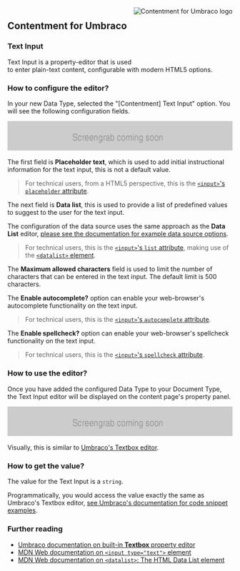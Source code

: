<img src="../assets/img/logo.png" alt="Contentment for Umbraco logo" title="A state of Umbraco happiness." height="130" align="right">

## Contentment for Umbraco

### Text Input

Text Input is a property-editor that is used to enter plain-text content, configurable with modern HTML5 options.


### How to configure the editor?

In your new Data Type, selected the "[Contentment] Text Input" option. You will see the following configuration fields.

![Configuration Editor for Text Input](text-input--configuration-editor.png)

The first field is **Placeholder text**, which is used to add initial instructional information for the text input, this is not a default value.

> For technical users, from a HTML5 perspective, this is the [`<input>`'s `placeholder` attribute](https://developer.mozilla.org/en-US/docs/Web/HTML/Element/input/text#placeholder).

The next field is **Data list**, this is used to provide a list of predefined values to suggest to the user for the text input.

The configuration of the data source uses the same approach as the **Data List** editor, [please see the documentation for example data source options](data-list.md#how-to-configure-the-editor).

> For technical users, this is the [`<input>`'s `list` attribute](https://developer.mozilla.org/en-US/docs/Web/HTML/Element/input/text#list), making use of the [`<datalist>` element](https://developer.mozilla.org/en-US/docs/Web/HTML/Element/datalist).

The **Maximum allowed characters** field is used to limit the number of characters that can be entered in the text input. The default limit is 500 characters.

The **Enable autocomplete?** option can enable your web-browser's autocomplete functionality on the text input.

> For technical users, this is the [`<input>`'s `autocomplete` attribute](https://developer.mozilla.org/en-US/docs/Web/HTML/Element/input#attr-autocomplete).

The **Enable spellcheck?** option can enable your web-browser's spellcheck functionality on the text input.

> For technical users, this is the [`<input>`'s `spellcheck` attribute](https://developer.mozilla.org/en-US/docs/Web/HTML/Element/input/text#spellcheck).


### How to use the editor?

Once you have added the configured Data Type to your Document Type, the Text Input editor will be displayed on the content page's property panel.

![Text Input property-editor](text-input--property-editor-01.png)

Visually, this is similar to [Umbraco's Textbox editor](https://our.umbraco.com/Documentation/Getting-Started/Backoffice/Property-Editors/Built-in-Property-Editors/Textbox/#content-example).


### How to get the value?

The value for the Text Input is a `string`.

Programmatically, you would access the value exactly the same as Umbraco's Textbox editor, [see Umbraco's documentation for code snippet examples](https://our.umbraco.com/Documentation/Getting-Started/Backoffice/Property-Editors/Built-in-Property-Editors/Textbox/#mvc-view-example).


### Further reading

- [Umbraco documentation on built-in **Textbox** property editor](https://our.umbraco.com/Documentation/Getting-Started/Backoffice/Property-Editors/Built-in-Property-Editors/Textbox/)
- [MDN Web documentation on `<input type="text">` element](https://developer.mozilla.org/en-US/docs/Web/HTML/Element/input/text)
- [MDN Web documentation on `<datalist>`: The HTML Data List element](https://developer.mozilla.org/en-US/docs/Web/HTML/Element/datalist)


